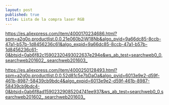```yaml
---
layout: post
published: true
title: Lista de la compra laser RGB
---
```


<https://es.aliexpress.com/item/4000170234686.html?spm=a2g0o.productlist.0.0.21e060b2jW18Nb&algo_pvid=9a66dc85-8ccb-47a1-b57b-1d8456236c61&algo_expid=9a66dc85-8ccb-47a1-b57b-1d8456236c61-0&btsid=0ab6f82c15902320493022637e294e&ws_ab_test=searchweb0_0,searchweb201602_,searchweb201603_>

<https://es.aliexpress.com/item/4000250128493.html?spm=a2g0o.productlist.0.0.52d81c5e7bDaOa&algo_pvid=6013e9e2-d59f-461b-8987-58439cb9bdc4&algo_expid=6013e9e2-d59f-461b-8987-58439cb9bdc4-0&btsid=0ab6f8ad15902329085204741ee937&ws_ab_test=searchweb0_0,searchweb201602_,searchweb201603_>